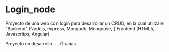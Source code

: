 # Login_node
Proyecto de una web con login para desarrollar un CRUD, en la cual utilizare "Backend" (Nodejs, express, Mongodb, Mongoose, )  Frontend (HTML5, Javascritps, Angular)

Proyecto en desarrollo..... Gracias
